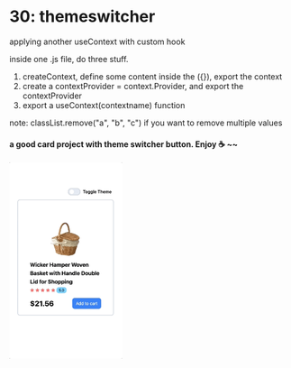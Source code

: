 # 30: themeswitcher
applying another useContext with custom hook

inside one .js file, do three stuff.
1. createContext, define some content inside the ({}), export the context 
2. create a contextProvider = context.Provider, and export the contextProvider
3. export a useContext(contextname) function 


note: classList.remove("a", "b", "c") if you want to remove multiple values

#### a good card project with theme switcher button. Enjoy ☕️ ~~
<img src="themeSwitcherDemo.gif" width="200">